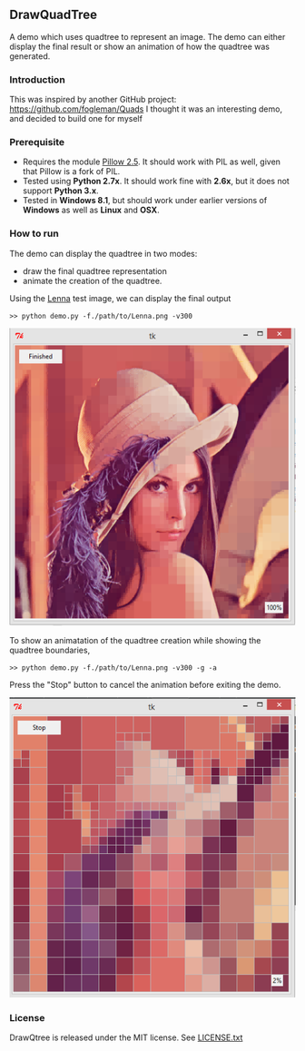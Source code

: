 ## DrawQuadTree #

A demo which uses quadtree to represent an image. The demo can either display the final result or show an animation of how the quadtree was generated.

### Introduction ###

This was inspired by another GitHub project: https://github.com/fogleman/Quads
I thought it was an interesting demo, and decided to build one for myself

### Prerequisite ###

* Requires the module [Pillow 2.5](https://pillow.readthedocs.org/en/latest/). It should work with PIL as well, given that Pillow is a fork of PIL.
* Tested using **Python 2.7x**. It should work fine with **2.6x**, but it does not support **Python 3.x**.
* Tested in **Windows 8.1**, but should work under earlier versions of **Windows** as well as **Linux** and **OSX**.

### How to run ###

The demo can display the quadtree in two modes:
* draw the final quadtree representation
* animate the creation of the quadtree.

Using the [Lenna](http://en.wikipedia.org/wiki/Lenna) test image, we can display the final output

```
>> python demo.py -f./path/to/Lenna.png -v300
```

![demo_static](./img/sample_output.png)

To show an animatation of the quadtree creation while showing the quadtree boundaries,

```
>> python demo.py -f./path/to/Lenna.png -v300 -g -a
```

Press the "Stop" button to cancel the animation before exiting the demo.

![demo_static](./img/sample_animation.png)

### License ###
DrawQtree is released under the MIT license. See [LICENSE.txt](./LICENSE.txt)
